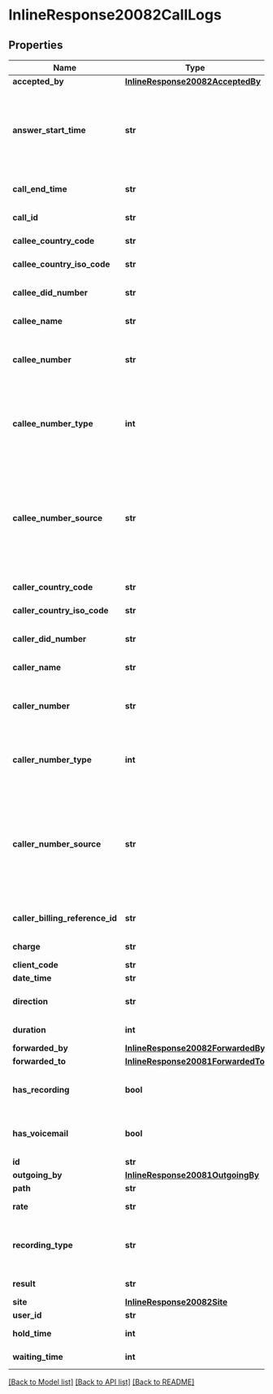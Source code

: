 # InlineResponse20082CallLogs

## Properties
Name | Type | Description | Notes
------------ | ------------- | ------------- | -------------
**accepted_by** | [**InlineResponse20082AcceptedBy**](InlineResponse20082AcceptedBy.md) |  | [optional] 
**answer_start_time** | **str** | The time call was answered in GMT &#x60;date-time&#x60; format. The API only displays this response if the &#x60;direction&#x60; value is &#x60;inbound&#x60;. | [optional] 
**call_end_time** | **str** | The call end time in GMT &#x60;date-time&#x60; format. | [optional] 
**call_id** | **str** | Unique identifier of the phone call. | [optional] 
**callee_country_code** | **str** | Country calling code. | [optional] 
**callee_country_iso_code** | **str** | ISO alpha2 country code. | [optional] 
**callee_did_number** | **str** | Callee&#x27;s DID (direct inward dial) number in e164 format. | [optional] 
**callee_name** | **str** | Contact name of the callee. | [optional] 
**callee_number** | **str** | The number associated with the callee. Can be an e164 number or an extension. | [optional] 
**callee_number_type** | **int** | The callee number type: * &#x60;1&#x60; — Extension number. * &#x60;2&#x60; — Phone number. * &#x60;3&#x60; — Customized emergency number. | [optional] 
**callee_number_source** | **str** | Indicates where the phone number comes from: * &#x60;internal&#x60; — ZP native. * &#x60;external&#x60; — BYOC or Provider Exchange. * &#x60;byop&#x60; — Premise peering. Not available when &#x60;callee_number_type &#x3D; 1&#x60;. | [optional] 
**caller_country_code** | **str** | Country calling code. | [optional] 
**caller_country_iso_code** | **str** | ISO alpha2 country code. | [optional] 
**caller_did_number** | **str** | Caller&#x27;s DID (direct inward dial) number in e164 format. | [optional] 
**caller_name** | **str** | Contact name of the caller. | [optional] 
**caller_number** | **str** | The number associated with the caller. Can be an e164 number or an extension. | [optional] 
**caller_number_type** | **int** | The caller number type:  * &#x60;1&#x60; — Extension number.  * &#x60;2&#x60; — Phone number. | [optional] 
**caller_number_source** | **str** | Indicates where the phone number comes from: * &#x60;internal&#x60; — ZP native. * &#x60;external&#x60; — BYOC or Provider Exchange. * &#x60;byop&#x60; — Premise peering. Not available when &#x60;caller_number_type &#x3D; 1&#x60;. | [optional] 
**caller_billing_reference_id** | **str** | Billing reference ID (for peering phone numbers). | [optional] 
**charge** | **str** | Billing charge for the call. | [optional] 
**client_code** | **str** | Client code. | [optional] 
**date_time** | **str** | Start time of the call. | [optional] 
**direction** | **str** | Direction of the call: &#x60;inbound&#x60;or &#x60;outbound&#x60;. | [optional] 
**duration** | **int** | Duration of the call in seconds. | [optional] 
**forwarded_by** | [**InlineResponse20082ForwardedBy**](InlineResponse20082ForwardedBy.md) |  | [optional] 
**forwarded_to** | [**InlineResponse20081ForwardedTo**](InlineResponse20081ForwardedTo.md) |  | [optional] 
**has_recording** | **bool** | Whether the call has a recording. See [announcement](https://marketplace.zoom.us/docs/guides/stay-up-to-date/announcements#deprecation-of-the-has_voicemail-and-has_recording-responses-in-phone-api) from July, 2021. | [optional] 
**has_voicemail** | **bool** | Whether the call has a voicemail. See [announcement](https://marketplace.zoom.us/docs/guides/stay-up-to-date/announcements#deprecation-of-the-has_voicemail-and-has_recording-responses-in-phone-api) from July, 2021. | [optional] 
**id** | **str** | Call log ID. | [optional] 
**outgoing_by** | [**InlineResponse20081OutgoingBy**](InlineResponse20081OutgoingBy.md) |  | [optional] 
**path** | **str** | Path of the call log. | [optional] 
**rate** | **str** | Billing rate for the call. | [optional] 
**recording_type** | **str** | Recording type.   * &#x60;1&#x60; - On-demand recording.  * &#x60;2&#x60; - Automatic recording. | [optional] 
**result** | **str** | Result of the call: &#x60;Missed&#x60; | &#x60;Voicemail&#x60; | &#x60;Call connected&#x60; | &#x60;Rejected&#x60; | &#x60;Blocked&#x60;| &#x60;Busy&#x60;| &#x60;Wrong Number&#x60;| &#x60;No Answer&#x60;| &#x60;International Disabled&#x60;| &#x60;Internal Error&#x60;| &#x60;Call failed&#x60; | &#x60;Restricted Number&#x60;| &#x60;Call Cancel&#x60; | &#x60;Message&#x60;| &#x60;Answered by Other Member&#x60; | &#x60;Call Cancelled&#x60; | &#x60;Park&#x60; | &#x60;Parked&#x60; | &#x60;Blocked by non-GAL&#x60; |  &#x60;Blocked by info-Barriers&#x60; | &#x60;Recording Failure&#x60;| &#x60;Recorded&#x60;| &#x60;Auto Recorded&#x60;. | [optional] 
**site** | [**InlineResponse20082Site**](InlineResponse20082Site.md) |  | [optional] 
**user_id** | **str** | User ID or email. | [optional] 
**hold_time** | **int** | Hold time during a call in seconds. | [optional] 
**waiting_time** | **int** | Waiting time for the call, in seconds. | [optional] 

[[Back to Model list]](../README.md#documentation-for-models) [[Back to API list]](../README.md#documentation-for-api-endpoints) [[Back to README]](../README.md)

